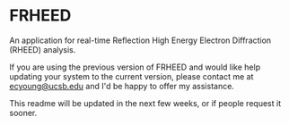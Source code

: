 # FRHEED
 An application for real-time Reflection High Energy Electron Diffraction (RHEED) analysis.
 
If you are using the previous version of FRHEED and would like help updating your system to the current version, please contact me at ecyoung@ucsb.edu and I'd be happy to offer my assistance.

This readme will be updated in the next few weeks, or if people request it sooner.
